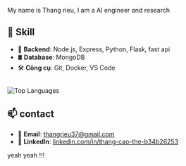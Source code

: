 My name is Thang rieu, I am a AI engineer and research 
## 🚀 Skill

- 🐍 **Backend**: Node.js, Express, Python, Flask, fast api 
- 🛢️ **Database**: MongoDB 
- 🛠️ **Công cụ**: Git, Docker, VS Code  
##
![Top Languages](https://github-readme-stats.vercel.app/api/top-langs/?username=thangthe37x6&layout=compact&theme=dracula)
## 📫 contact

- 📧 **Email**: [thangrieu37@gmail.com](mailto:thangrieu37@gmail.com)  
- 💼 **LinkedIn**: [linkedin.com/in/thang-cao-the-b34b26253](https://www.linkedin.com/in/thang-cao-the-b34b26253/)    

yeah yeah !!!
